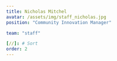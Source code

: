 ```yaml
---
title: Nicholas Mitchel
avatar: /assets/img/staff_nicholas.jpg
position: "Community Innovation Manager"

team: "staff"

[//]: # Sort
order: 2
---
```

